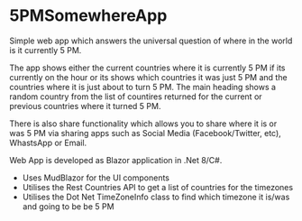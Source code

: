 # 5PMSomewhereApp

Simple web app which answers the universal question of where in the world is it currently 5 PM.

The app shows either the current countries where it is currently 5 PM if its currently on the hour or its shows which countries it was just 5 PM and the countries where it is just about to turn 5 PM.  The main heading shows a random country from the list of countires returned for the current or previous countries where it turned 5 PM.

There is also share functionality which allows you to share where it is or was 5 PM via sharing apps such as Social Media (Facebook/Twitter, etc), WhastsApp or Email.

Web App is developed as Blazor application in .Net 8/C#.

* Uses MudBlazor for the UI components
* Utilises the Rest Countries API to get a list of countries for the timezones
* Utilises the Dot Net TimeZoneInfo class to find which timezone it is/was and going to be be 5 PM
